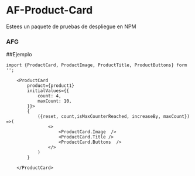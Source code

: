 # AF-Product-Card

Estees un paquete de pruebas de despliegue en NPM

### AFG

##Ejemplo 

```
import {ProductCard, ProductImage, ProductTitle, ProductButtons} form '';
```

```
    <ProductCard 
        product={product1} 
        initialValues={{
            count: 4,
            maxCount: 10,
        }}>
        {
            ({reset, count,isMaxCounterReached, increaseBy, maxCount}) =>(
                <>                    
                    <ProductCard.Image  />
                    <ProductCard.Title />
                    <ProductCard.Buttons  />
                </>
            )
        }

    </ProductCard>

```